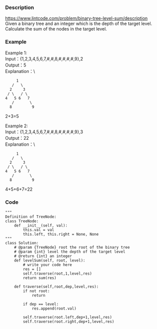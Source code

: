 ### Description
https://www.lintcode.com/problem/binary-tree-level-sum/description \
Given a binary tree and an integer which is the depth of the target level. \
Calculate the sum of the nodes in the target level.

### Example
Example 1:\
Input：{1,2,3,4,5,6,7,#,#,8,#,#,#,#,9},2\
Output：5 \
Explanation：\
```
     1
   /   \
  2     3
 / \   / \
4   5 6   7
   /       \
  8         9
```
2+3=5

Example 2:\
Input：{1,2,3,4,5,6,7,#,#,8,#,#,#,#,9},3\
Output：22\
Explanation：\
```
     1
   /   \
  2     3
 / \   / \
4   5 6   7
   /       \
  8         9
```
4+5+6+7=22

### Code
```
"""
Definition of TreeNode:
class TreeNode:
    def __init__(self, val):
        this.val = val
        this.left, this.right = None, None
"""
class Solution:
    # @param {TreeNode} root the root of the binary tree
    # @param {int} level the depth of the target level
    # @return {int} an integer
    def levelSum(self, root, level):
        # write your code here
        res = []
        self.traverse(root,1,level,res)
        return sum(res)
        
    def traverse(self,root,dep,level,res):
        if not root:
            return
        
        if dep == level:
            res.append(root.val)
            
        self.traverse(root.left,dep+1,level,res)
        self.traverse(root.right,dep+1,level,res)
 ```
